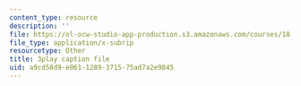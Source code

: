 ```yaml
---
content_type: resource
description: ''
file: https://ol-ocw-studio-app-production.s3.amazonaws.com/courses/18-02sc-multivariable-calculus-fall-2010/a9cd58d9e0611289371575ad7a2e9845_uaHiAxFESc4.srt
file_type: application/x-subrip
resourcetype: Other
title: 3play caption file
uid: a9cd58d9-e061-1289-3715-75ad7a2e9845
---
```

